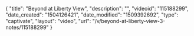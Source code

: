 {
    "title": "Beyond at Liberty View",
    "description": "",
    "videoid": "115188299",
    "date_created": "1504126421",
    "date_modified": "1509392692",
    "type": "captivate",
    "layout": "video",
    "url": "\/v\/beyond-at-liberty-view-3-notes\/115188299"
}
